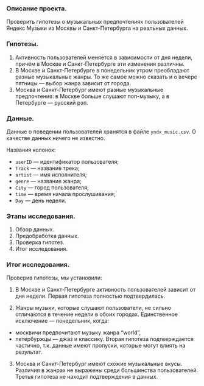 ### Описание проекта.
Проверить гипотезы о музыкальных предпочтениях пользователей Яндекс Музыки из Москвы и Санкт-Петербурга на реальных данных.

### Гипотезы.
1. Активность пользователей меняется в зависимости от дня недели, причём в Москве и Санкт-Петербурге эти изменения различны.
2. В Москве и Санкт-Петербурге в понедельник утром преобладают разные музыкальные жанры. То же самое можно сказать и о вечере пятницы — выбор жанра зависит от города.
3. Москва и Санкт-Петербург имеют разные музыкальные предпочтения: в Москве больше слушают поп-музыку, а в Петербурге — русский рэп.

### Данные.
Данные о поведении пользователей хранятся в файле `yndx_music.csv`. О качестве данных ничего не известно.  

Названия колонок:
- `userID` — идентификатор пользователя;
- `Track` — название трека;
- `artist` — имя исполнителя;
- `genre` — название жанра;
- `City` — город пользователя;
- `time` — время начала прослушивания;
- `Day` — день недели.

### Этапы исследования.
1. Обзор данных.
2. Предобработка данных.
3. Проверка гипотез.
4. Итог исследования.

### Итог исследования.
Проверив гипотезы, мы установили:

1. В Москве и Санкт-Петербурге активность пользователей зависит от дня недели. Первая гипотеза полностью подтвердилась.

2. Жанры музыки, которые слушают пользователи, не сильно отличаются в течение недели в обоих городах. Единственное исключение — понедельник, когда:
- москвичи предпочитают музыку жанра “world”,
- петербуржцы — джаз и классику.
Вторая гипотеза подтверждается частично, т.к. данные имеют пропуски, которые могут влиять на результат.

3. Москва и Санкт-Петербург имеют схожие музыкальные вкусы. Различия в жанрах не выражены среди большинства пользователей. Третья гипотеза не находит подтверждения в данных.